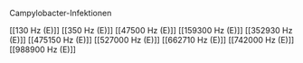 Campylobacter-Infektionen

[[130 Hz (E)]]
[[350 Hz (E)]]
[[47500 Hz (E)]]
[[159300 Hz (E)]]
[[352930 Hz (E)]]
[[475150 Hz (E)]]
[[527000 Hz (E)]]
[[662710 Hz (E)]]
[[742000 Hz (E)]]
[[988900 Hz (E)]]